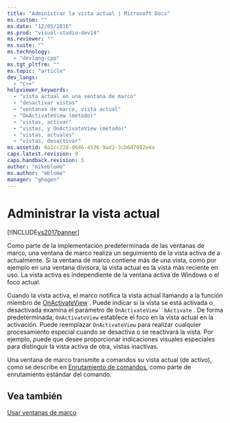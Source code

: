 ```yaml
---
title: "Administrar la vista actual | Microsoft Docs"
ms.custom: ""
ms.date: "12/05/2016"
ms.prod: "visual-studio-dev14"
ms.reviewer: ""
ms.suite: ""
ms.technology: 
  - "devlang-cpp"
ms.tgt_pltfrm: ""
ms.topic: "article"
dev_langs: 
  - "C++"
helpviewer_keywords: 
  - "vista actual en una ventana de marco"
  - "desactivar vistas"
  - "ventanas de marco, vista actual"
  - "OnActivateView (método)"
  - "vistas, activar"
  - "vistas, y OnActivateView (método)"
  - "vistas, actuales"
  - "vistas, desactivar"
ms.assetid: 0a1cc22d-d646-4536-9ad2-3cb6d7092e4a
caps.latest.revision: 9
caps.handback.revision: 5
author: "mikeblome"
ms.author: "mblome"
manager: "ghogen"
---
```

# Administrar la vista actual
[!INCLUDE[vs2017banner](../assembler/inline/includes/vs2017banner.md)]

Como parte de la implementación predeterminada de las ventanas de marco, una ventana de marco realiza un seguimiento de la vista activa de a actualmente.  Si la ventana de marco contiene más de una vista, como por ejemplo en una ventana divisora, la vista actual es la vista más reciente en uso.  La vista activa es independiente de la ventana activa de Windows o el foco actual.  
  
 Cuando la vista activa, el marco notifica la vista actual llamando a la función miembro de [OnActivateView](../Topic/CView::OnActivateView.md) .  Puede indicar si la vista se está activada o desactivada examina el parámetro de `OnActivateView``bActivate` .  De forma predeterminada, `OnActivateView` establece el foco en la vista actual en la activación.  Puede reemplazar `OnActivateView` para realizar cualquier procesamiento especial cuando se desactiva o se reactivará la vista.  Por ejemplo, puede que desee proporcionar indicaciones visuales especiales para distinguir la vista activa de otra, vistas inactivas.  
  
 Una ventana de marco transmite a comandos su vista actual \(de activo\), como se describe en [Enrutamiento de comandos](../mfc/command-routing.md), como parte de enrutamiento estándar del comando.  
  
## Vea también  
 [Usar ventanas de marco](../mfc/using-frame-windows.md)
